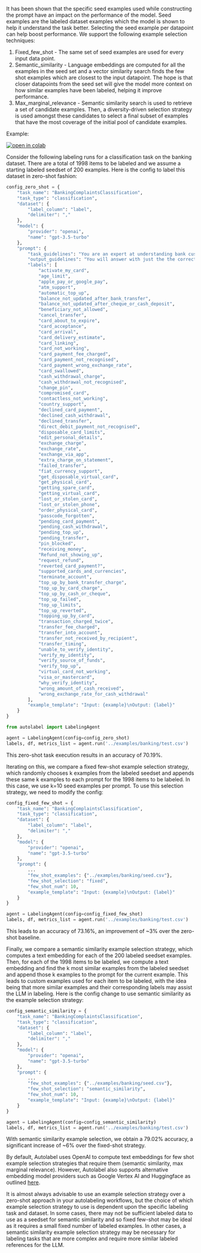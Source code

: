 It has been shown that the specific seed examples used while constructing the prompt have an impact on the performance of the model. Seed examples are the labeled dataset examples which the model is shown to help it understand the task better. Selecting the seed example per datapoint can help boost performance. We support the following example selection techniques:

1. Fixed_few_shot - The same set of seed examples are used for every input data point.
2. Semantic_similarity - Language embeddings are computed for all the examples in the seed set and a vector similarity search finds the few shot examples which are closest to the input datapoint. The hope is that closer datapoints from the seed set will give the model more context on how similar examples have been labeled, helping it improve performance.
3. Max_marginal_relevance - Semantic similarity search is used to retrieve a set of candidate examples. Then, a diversity-driven selection strategy is used amongst these candidates to select a final subset of examples that have the most coverage of the initial pool of candidate examples.


Example: 

[![open in colab](https://colab.research.google.com/assets/colab-badge.svg)](https://colab.research.google.com/drive/1qgfy7odvkCNKrB58ozAF4qXzu10rRGKx#scrollTo=x0js54dB0D7J)

Consider the following labeling runs for a classification task on the banking dataset. There are a total of 1998 items to be labeled and we assume a starting labeled seedset of 200 examples. Here is the config to label this dataset in zero-shot fashion:

```py
config_zero_shot = {
    "task_name": "BankingComplaintsClassification",
    "task_type": "classification",
    "dataset": {
        "label_column": "label",
        "delimiter": ","
    },
    "model": {
        "provider": "openai",
        "name": "gpt-3.5-turbo"
    },
    "prompt": {
        "task_guidelines": "You are an expert at understanding bank customers support complaints and queries.\nYour job is to correctly classify the provided input example into one of the following categories.\nCategories:\n{labels}",
        "output_guidelines": "You will answer with just the the correct output label and nothing else.",
        "labels": [
            "activate_my_card",
            "age_limit",
            "apple_pay_or_google_pay",
            "atm_support",
            "automatic_top_up",
            "balance_not_updated_after_bank_transfer",
            "balance_not_updated_after_cheque_or_cash_deposit",
            "beneficiary_not_allowed",
            "cancel_transfer",
            "card_about_to_expire",
            "card_acceptance",
            "card_arrival",
            "card_delivery_estimate",
            "card_linking",
            "card_not_working",
            "card_payment_fee_charged",
            "card_payment_not_recognised",
            "card_payment_wrong_exchange_rate",
            "card_swallowed",
            "cash_withdrawal_charge",
            "cash_withdrawal_not_recognised",
            "change_pin",
            "compromised_card",
            "contactless_not_working",
            "country_support",
            "declined_card_payment",
            "declined_cash_withdrawal",
            "declined_transfer",
            "direct_debit_payment_not_recognised",
            "disposable_card_limits",
            "edit_personal_details",
            "exchange_charge",
            "exchange_rate",
            "exchange_via_app",
            "extra_charge_on_statement",
            "failed_transfer",
            "fiat_currency_support",
            "get_disposable_virtual_card",
            "get_physical_card",
            "getting_spare_card",
            "getting_virtual_card",
            "lost_or_stolen_card",
            "lost_or_stolen_phone",
            "order_physical_card",
            "passcode_forgotten",
            "pending_card_payment",
            "pending_cash_withdrawal",
            "pending_top_up",
            "pending_transfer",
            "pin_blocked",
            "receiving_money",
            "Refund_not_showing_up",
            "request_refund",
            "reverted_card_payment?",
            "supported_cards_and_currencies",
            "terminate_account",
            "top_up_by_bank_transfer_charge",
            "top_up_by_card_charge",
            "top_up_by_cash_or_cheque",
            "top_up_failed",
            "top_up_limits",
            "top_up_reverted",
            "topping_up_by_card",
            "transaction_charged_twice",
            "transfer_fee_charged",
            "transfer_into_account",
            "transfer_not_received_by_recipient",
            "transfer_timing",
            "unable_to_verify_identity",
            "verify_my_identity",
            "verify_source_of_funds",
            "verify_top_up",
            "virtual_card_not_working",
            "visa_or_mastercard",
            "why_verify_identity",
            "wrong_amount_of_cash_received",
            "wrong_exchange_rate_for_cash_withdrawal"
        ],
        "example_template": "Input: {example}\nOutput: {label}"
    }
}
```

```py
from autolabel import LabelingAgent

agent = LabelingAgent(config=config_zero_shot)
labels, df, metrics_list = agent.run('../examples/banking/test.csv')
```

This zero-shot task execution results in an accuracy of 70.19%. 

Iterating on this, we compare a fixed few-shot example selection strategy, which randomly chooses k examples from the labeled seedset and appends these same k examples to each prompt for the 1998 items to be labeled. In this case, we use k=10 seed examples per prompt. To use this selection strategy, we need to modify the config:

```py
config_fixed_few_shot = {
    "task_name": "BankingComplaintsClassification",
    "task_type": "classification",
    "dataset": {
        "label_column": "label",
        "delimiter": ","
    },
    "model": {
        "provider": "openai",
        "name": "gpt-3.5-turbo"
    },
    "prompt": {
        ...
        "few_shot_examples": {"../examples/banking/seed.csv"},
        "few_shot_selection": "fixed",
        "few_shot_num": 10,
        "example_template": "Input: {example}\nOutput: {label}"
    }
}
```

```py
agent = LabelingAgent(config=config_fixed_few_shot)
labels, df, metrics_list = agent.run('../examples/banking/test.csv')
```

This leads to an accuracy of 73.16%, an improvement of ~3% over the zero-shot baseline.

Finally, we compare a semantic similarity example selection strategy, which computes a text embedding for each of the 200 labeled seedset examples. Then, for each of the 1998 items to be labeled, we compute a text embedding and find the k most similar examples from the labeled seedset and append those k examples to the prompt for the current example. This leads to custom examples used for each item to be labeled, with the idea being that more similar examples and their corresponding labels may assist the LLM in labeling. Here is the config change to use semantic similarity as the example selection strategy:

```py
config_semantic_similarity = {
    "task_name": "BankingComplaintsClassification",
    "task_type": "classification",
    "dataset": {
        "label_column": "label",
        "delimiter": ","
    },
    "model": {
        "provider": "openai",
        "name": "gpt-3.5-turbo"
    },
    "prompt": {
        ...
        "few_shot_examples": {"../examples/banking/seed.csv"},
        "few_shot_selection": "semantic_similarity",
        "few_shot_num": 10,
        "example_template": "Input: {example}\nOutput: {label}"
    }
}
```

```py
agent = LabelingAgent(config=config_semantic_similarity)
labels, df, metrics_list = agent.run('../examples/banking/test.csv')
```

With semantic similarity example selection, we obtain a 79.02% accuracy, a significant increase of ~6% over the fixed-shot strategy.

By default, Autolabel uses OpenAI to compute text embeddings for few shot example selection strategies that require them (semantic similarity, max marginal relevance). However, Autolabel also supports alternative embedding model providers such as Google Vertex AI and Huggingface as outlined [here](/guide/llms/embeddings).

It is almost always advisable to use an example selection strategy over a zero-shot approach in your autolabeling workflows, but the choice of which example selection strategy to use is dependent upon the specific labeling task and dataset. In some cases, there may not be sufficient labeled data to use as a seedset for semantic similarity and so fixed few-shot may be ideal as it requires a small fixed number of labeled examples. In other cases, a semantic similarity example selection strategy may be necessary for labeling tasks that are more complex and require more similar labeled references for the LLM.